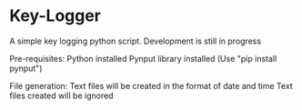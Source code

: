 # Key-Logger
A simple key logging python script. Development is still in progress


Pre-requisites:
Python installed
Pynput library installed (Use "pip install pynput")


File generation:
Text files will be created in the format of date and time
Text files created will be ignored
